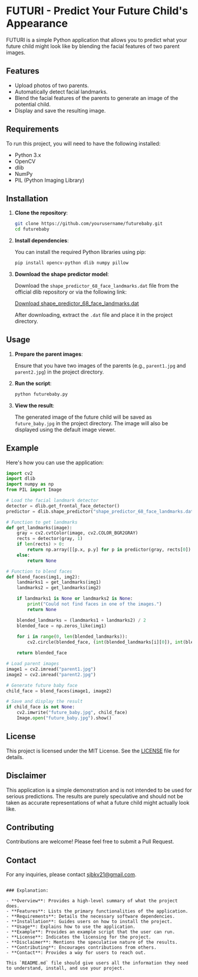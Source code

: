 
# FUTURI - Predict Your Future Child's Appearance

FUTURI is a simple Python application that allows you to predict what your future child might look like by blending the facial features of two parent images.

## Features

- Upload photos of two parents.
- Automatically detect facial landmarks.
- Blend the facial features of the parents to generate an image of the potential child.
- Display and save the resulting image.

## Requirements

To run this project, you will need to have the following installed:

- Python 3.x
- OpenCV
- dlib
- NumPy
- PIL (Python Imaging Library)

## Installation

1. **Clone the repository**:

   ```bash
   git clone https://github.com/yourusername/futurebaby.git
   cd futurebaby
   ```

2. **Install dependencies**:

   You can install the required Python libraries using pip:

   ```bash
   pip install opencv-python dlib numpy pillow
   ```

3. **Download the shape predictor model**:

   Download the `shape_predictor_68_face_landmarks.dat` file from the official dlib repository or via the following link:

   [Download shape_predictor_68_face_landmarks.dat](http://dlib.net/files/shape_predictor_68_face_landmarks.dat.bz2)

   After downloading, extract the `.dat` file and place it in the project directory.

## Usage

1. **Prepare the parent images**:

   Ensure that you have two images of the parents (e.g., `parent1.jpg` and `parent2.jpg`) in the project directory.

2. **Run the script**:

   ```bash
   python futurebaby.py
   ```

3. **View the result**:

   The generated image of the future child will be saved as `future_baby.jpg` in the project directory. The image will also be displayed using the default image viewer.

## Example

Here's how you can use the application:

```python
import cv2
import dlib
import numpy as np
from PIL import Image

# Load the facial landmark detector
detector = dlib.get_frontal_face_detector()
predictor = dlib.shape_predictor("shape_predictor_68_face_landmarks.dat")

# Function to get landmarks
def get_landmarks(image):
    gray = cv2.cvtColor(image, cv2.COLOR_BGR2GRAY)
    rects = detector(gray, 1)
    if len(rects) > 0:
        return np.array([[p.x, p.y] for p in predictor(gray, rects[0]).parts()])
    else:
        return None

# Function to blend faces
def blend_faces(img1, img2):
    landmarks1 = get_landmarks(img1)
    landmarks2 = get_landmarks(img2)

    if landmarks1 is None or landmarks2 is None:
        print("Could not find faces in one of the images.")
        return None

    blended_landmarks = (landmarks1 + landmarks2) / 2
    blended_face = np.zeros_like(img1)
    
    for i in range(0, len(blended_landmarks)):
        cv2.circle(blended_face, (int(blended_landmarks[i][0]), int(blended_landmarks[i][1])), 2, (255, 255, 255), -1)

    return blended_face

# Load parent images
image1 = cv2.imread("parent1.jpg")
image2 = cv2.imread("parent2.jpg")

# Generate future baby face
child_face = blend_faces(image1, image2)

# Save and display the result
if child_face is not None:
    cv2.imwrite("future_baby.jpg", child_face)
    Image.open("future_baby.jpg").show()
```

## License

This project is licensed under the MIT License. See the [LICENSE](LICENSE) file for details.

## Disclaimer

This application is a simple demonstration and is not intended to be used for serious predictions. The results are purely speculative and should not be taken as accurate representations of what a future child might actually look like.

## Contributing

Contributions are welcome! Please feel free to submit a Pull Request.

## Contact

For any inquiries, please contact sjbkv21@gmail.com.
```

### Explanation:

- **Overview**: Provides a high-level summary of what the project does.
- **Features**: Lists the primary functionalities of the application.
- **Requirements**: Details the necessary software dependencies.
- **Installation**: Guides users on how to install the project.
- **Usage**: Explains how to use the application.
- **Example**: Provides an example script that the user can run.
- **License**: Indicates the licensing for the project.
- **Disclaimer**: Mentions the speculative nature of the results.
- **Contributing**: Encourages contributions from others.
- **Contact**: Provides a way for users to reach out.

This `README.md` file should give users all the information they need to understand, install, and use your project.
